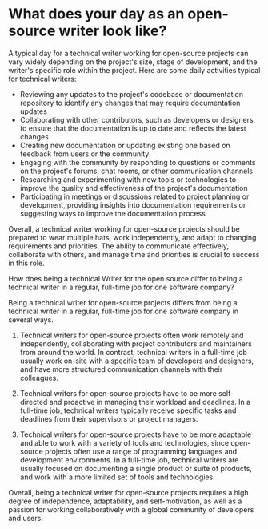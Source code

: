 # What does your day as an open-source writer look like?

A typical day for a technical writer working for open-source projects can vary widely depending on the project's size, stage of development, and the writer's specific role within the project. Here are some daily activities typical for technical writers:

- Reviewing any updates to the project's codebase or documentation repository to identify any changes that may require documentation updates
- Collaborating with other contributors, such as developers or designers, to ensure that the documentation is up to date and reflects the latest changes 
- Creating new documentation or updating existing one based on feedback from users or the community
- Engaging with the community by responding to questions or comments on the project's forums, chat rooms, or other communication channels
- Researching and experimenting with new tools or technologies to improve the quality and effectiveness of the project's documentation
- Participating in meetings or discussions related to project planning or development, providing insights into documentation requirements or suggesting ways to improve the documentation process


Overall, a technical writer working for open-source projects should be prepared to wear multiple hats, work independently, and adapt to changing requirements and priorities. The ability to communicate effectively, collaborate with others, and manage time and priorities is crucial to success in this role.


How does being a technical Writer for the open source differ to being a technical writer in a regular, full-time job for one software company?


Being a technical writer for open-source projects differs from being a technical writer in a regular, full-time job for one software company in several ways.
1. Technical writers for open-source projects often work remotely and independently, collaborating with project contributors and maintainers from around the world. In contrast, technical writers in a full-time job usually work on-site with a specific team of developers and designers, and have more structured communication channels with their colleagues.

2. Technical writers for open-source projects have to be more self-directed and proactive in managing their workload and deadlines. In a full-time job, technical writers typically receive specific tasks and deadlines from their supervisors or project managers.

3. Technical writers for open-source projects have to be more adaptable and able to work with a variety of tools and technologies, since open-source projects often use a range of programming languages and development environments. In a full-time job, technical writers are usually focused on documenting a single product or suite of products, and work with a more limited set of tools and technologies.

Overall, being a technical writer for open-source projects requires a high degree of independence, adaptability, and self-motivation, as well as a passion for working collaboratively with a global community of developers and users.
